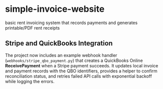 # simple-invoice-website
basic rent invoicing system that records payments and generates printable/PDF rent receipts

## Stripe and QuickBooks Integration

The project now includes an example webhook handler (`webhooks/stripe_qbo_payment.py`) that
creates a QuickBooks Online **ReceivePayment** when a Stripe payment succeeds.
It updates local invoice and payment records with the QBO identifiers, provides
a helper to confirm reconciliation status, and retries failed API calls with
exponential backoff while logging the errors.
